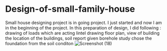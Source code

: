 # Design-of-small-family-house
Small house designing project is in going project. I just started and now I am in the beginning of the project. In this preparation of design, I did following :
drawing of  loads which are acting
lintel drawing
floor plan, view of building 
the location of the buildings, soil report 
given borehole study
chose the foundation from the soil conditon 
![Screenshot (18)](https://user-images.githubusercontent.com/115006824/193869504-10b9ae8a-24d5-41b7-849c-c20cdba3428f.png)
